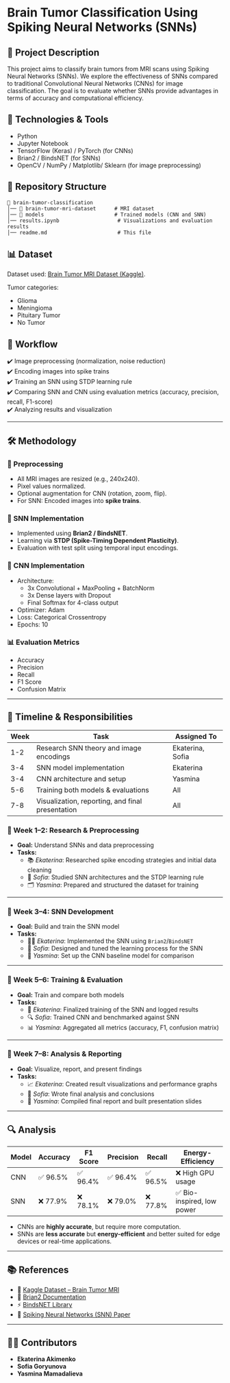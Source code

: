 # Brain Tumor Classification Using Spiking Neural Networks (SNNs)

## 📌 Project Description

This project aims to classify brain tumors from MRI scans using Spiking Neural Networks (SNNs). We explore the effectiveness of SNNs compared to traditional Convolutional Neural Networks (CNNs) for image classification. The goal is to evaluate whether SNNs provide advantages in terms of accuracy and computational efficiency.

## 🔧 Technologies & Tools

- Python
- Jupyter Notebook
- TensorFlow (Keras) / PyTorch (for CNNs)
- Brian2 / BindsNET (for SNNs)
- OpenCV / NumPy / Matplotlib/ Sklearn (for image preprocessing)

## 📂 Repository Structure

```
📁 brain-tumor-classification
│── 📁 brain-tumor-mri-dataset      # MRI dataset
│── 📁 models                       # Trained models (CNN and SNN)
│── results.ipynb                   # Visualizations and evaluation results
│── readme.md                       # This file
```

## 📊 Dataset

Dataset used: [Brain Tumor MRI Dataset (Kaggle)](https://www.kaggle.com/datasets/masoudnickparvar/brain-tumor-mri-dataset).

Tumor categories:

- Glioma
- Meningioma
- Pituitary Tumor
- No Tumor

## 🎯 Workflow

✔️ Image preprocessing (normalization, noise reduction)  
✔️ Encoding images into spike trains  
✔️ Training an SNN using STDP learning rule  
✔️ Comparing SNN and CNN using evaluation metrics (accuracy, precision, recall, F1-score)  
✔️ Analyzing results and visualization

---

## 🛠 Methodology

### 🧬 Preprocessing
- All MRI images are resized (e.g., 240x240).
- Pixel values normalized.
- Optional augmentation for CNN (rotation, zoom, flip).
- For SNN: Encoded images into **spike trains**.

### 🧠 SNN Implementation
- Implemented using **Brian2 / BindsNET**.
- Learning via **STDP (Spike-Timing Dependent Plasticity)**.
- Evaluation with test split using temporal input encodings.

### 🤖 CNN Implementation
- Architecture:
    - 3x Convolutional + MaxPooling + BatchNorm
    - 3x Dense layers with Dropout
    - Final Softmax for 4-class output
- Optimizer: Adam
- Loss: Categorical Crossentropy
- Epochs: 10

### 📊 Evaluation Metrics
- Accuracy
- Precision
- Recall
- F1 Score
- Confusion Matrix

---

## 🧪 Timeline & Responsibilities

| Week | Task                                               | Assigned To               |
|------|----------------------------------------------------|----------------------------|
| 1-2  | Research SNN theory and image encodings            | Ekaterina, Sofia           |
| 3-4  | SNN model implementation                           | Ekaterina                  |
| 3-4  | CNN architecture and setup                         | Yasmina                    |
| 5-6  | Training both models & evaluations                 | All                        |
| 7-8  | Visualization, reporting, and final presentation   | All                        |


### 📌 Week 1–2: Research & Preprocessing
- **Goal:** Understand SNNs and data preprocessing
- **Tasks:**
    - 📚 *Ekaterina*: Researched spike encoding strategies and initial data cleaning
    - 🧠 *Sofia*: Studied SNN architectures and the STDP learning rule
    - 🗂️ *Yasmina*: Prepared and structured the dataset for training

---

### 📌 Week 3–4: SNN Development
- **Goal:** Build and train the SNN model
- **Tasks:**
    - 👩‍💻 *Ekaterina*: Implemented the SNN using `Brian2`/`BindsNET`
    - 🔧 *Sofia*: Designed and tuned the learning process for the SNN
    - 🤖 *Yasmina*: Set up the CNN baseline model for comparison

---

### 📌 Week 5–6: Training & Evaluation
- **Goal:** Train and compare both models
- **Tasks:**
    - 🧪 *Ekaterina*: Finalized training of the SNN and logged results
    - 🔍 *Sofia*: Trained CNN and benchmarked against SNN
    - 📊 *Yasmina*: Aggregated all metrics (accuracy, F1, confusion matrix)

---

### 📌 Week 7–8: Analysis & Reporting
- **Goal:** Visualize, report, and present findings
- **Tasks:**
    - 📈 *Ekaterina*: Created result visualizations and performance graphs
    - 📝 *Sofia*: Wrote final analysis and conclusions
    - 🎤 *Yasmina*: Compiled final report and built presentation slides

---

## 🔍 Analysis

| Model | Accuracy | F1 Score | Precision | Recall | Energy-Efficiency |
|-------|----------|----------|-----------|--------|-------------------|
| CNN   | ✅ 96.5% | ✅ 96.4% | ✅ 96.4%  | ✅ 96.5% | ❌ High GPU usage |
| SNN   | ❌ 77.9% | ❌ 78.1% | ❌ 79.0%  | ❌ 77.8% | ✅ Bio-inspired, low power |

- CNNs are **highly accurate**, but require more computation.
- SNNs are **less accurate** but **energy-efficient** and better suited for edge devices or real-time applications.

---

## 📚 References

- 🧠 [Kaggle Dataset – Brain Tumor MRI](https://www.kaggle.com/datasets/masoudnickparvar/brain-tumor-mri-dataset)
- 🧬 [Brian2 Documentation](https://brian2.readthedocs.io/en/stable/)
- ⚡ [BindsNET Library](https://bindsnet-docs.readthedocs.io/en/stable/)
- 🧠 [Spiking Neural Networks (SNN) Paper](https://arxiv.org/abs/1808.02564)

---

## 🧑‍💻 Contributors

- **Ekaterina Akimenko** 
- **Sofia Goryunova**
- **Yasmina Mamadalieva** 
